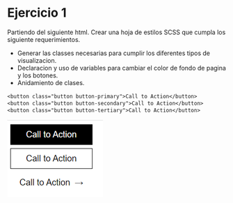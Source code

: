 # Ejercicio 1

Partiendo del siguiente html. Crear una hoja de estilos SCSS que cumpla los siguiente requerimientos.

-   Generar las classes necesarias para cumplir los diferentes tipos de visualizacion.
-   Declaracion y uso de variables para cambiar el color de fondo de pagina y los botones.
-   Anidamiento de clases.

```
<button class="button button-primary">Call to Action</button>
<button class="button button-secondary">Call to Action</button>
<button class="button button-tertiary">Call to Action</button>

```

![Example](assets/exercisse1_0.png)

